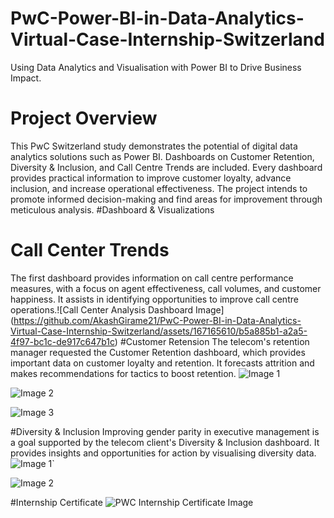 # PwC-Power-BI-in-Data-Analytics-Virtual-Case-Internship-Switzerland
Using Data Analytics and Visualisation with Power BI to Drive Business Impact.
# Project Overview
This PwC Switzerland study demonstrates the potential of digital data analytics solutions such as Power BI. Dashboards on Customer Retention, Diversity & Inclusion, and Call Centre Trends are included. Every dashboard provides practical information to improve customer loyalty, advance inclusion, and increase operational effectiveness. The project intends to promote informed decision-making and find areas for improvement through meticulous analysis.
#Dashboard & Visualizations
# Call Center Trends
The first dashboard provides information on call centre performance measures, with a focus on agent effectiveness, call volumes, and customer happiness. It assists in identifying opportunities to improve call centre operations.![Call Center Analysis Dashboard Image]
(https://github.com/AkashGirame21/PwC-Power-BI-in-Data-Analytics-Virtual-Case-Internship-Switzerland/assets/167165610/b5a885b1-a2a5-4f97-bc1c-de917c647b1c)
#Customer Retension
The telecom's retention manager requested the Customer Retention dashboard, which provides important data on customer loyalty and retention. It forecasts attrition and makes recommendations for tactics to boost retention.
![Image 1](https://github.com/AkashGirame21/PwC-Power-BI-in-Data-Analytics-Virtual-Case-Internship-Switzerland/assets/167165610/b72d9291-ecdb-4b95-85e6-dee1699c58f4)

![Image 2](https://github.com/AkashGirame21/PwC-Power-BI-in-Data-Analytics-Virtual-Case-Internship-Switzerland/assets/167165610/6f63b556-2d95-474b-9d30-a77a1379c9c9)

![Image 3](https://github.com/AkashGirame21/PwC-Power-BI-in-Data-Analytics-Virtual-Case-Internship-Switzerland/assets/167165610/d67e4751-02de-4d7b-8cf9-1368199bbbc3)

#Diversity & Inclusion
Improving gender parity in executive management is a goal supported by the telecom client's Diversity & Inclusion dashboard. It provides insights and opportunities for action by visualising diversity data.
![Image 1`](https://github.com/AkashGirame21/PwC-Power-BI-in-Data-Analytics-Virtual-Case-Internship-Switzerland/assets/167165610/a4541e13-78b9-4621-b5ef-73146d5870d0)

![Image 2](https://githInub.com/AkashGirame21/PwC-Power-BI-in-Data-Analytics-Virtual-Case-Internship-Switzerland/assets/167165610/ebe32790-9119-4119-860d-dfe44772cc4a)

#Internship Certificate
![PWC Internship Certificate Image](https://github.com/AkashGirame21/PwC-Power-BI-in-Data-Analytics-Virtual-Case-Internship-Switzerland/assets/167165610/2102214e-3f9d-430b-a8b5-f5120a76d99f)


